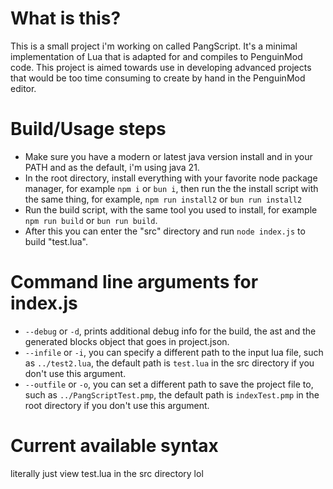 # What is this?

This is a small project i'm working on called PangScript.
It's a minimal implementation of Lua that is adapted for and compiles to PenguinMod code.
This project is aimed towards use in developing advanced projects that would be too time consuming to create by hand in the PenguinMod editor.

# Build/Usage steps

- Make sure you have a modern or latest java version install and in your PATH and as the default, i'm using java 21.
- In the root directory, install everything with your favorite node package manager, for example `npm i` or `bun i`, then run the the install script with the same thing, for example, `npm run install2` or `bun run install2`
- Run the build script, with the same tool you used to install, for example `npm run build` or `bun run build`.
- After this you can enter the "src" directory and run `node index.js` to build "test.lua".

# Command line arguments for index.js

- `--debug` or `-d`, prints additional debug info for the build, the ast and the generated blocks object that goes in project.json.
- `--infile` or `-i`, you can specify a different path to the input lua file, such as `../test2.lua`, the default path is `test.lua` in the src directory if you don't use this argument.
- `--outfile` or `-o`, you can set a different path to save the project file to, such as `../PangScriptTest.pmp`, the default path is `indexTest.pmp` in the root directory if you don't use this argument.

# Current available syntax

literally just view test.lua in the src directory lol